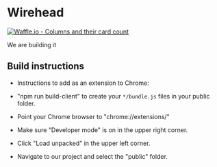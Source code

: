 # Wirehead

[![Waffle.io - Columns and their card count](https://badge.waffle.io/wirehead-extension/wirehead.svg?columns=all)](https://waffle.io/wirehead-extension/wirehead)

We are building it

## Build instructions

- Instructions to add as an extension to Chrome:

- "npm run build-client" to create your `*/bundle.js` files in your public folder.

- Point your Chrome browser to "chrome://extensions/"

- Make sure "Developer mode" is on in the upper right corner.

- Click "Load unpacked" in the upper left corner.

- Navigate to our project and select the "public" folder.
